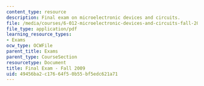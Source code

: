 ```yaml
---
content_type: resource
description: Final exam on microelectronic devices and circuits.
file: /media/courses/6-012-microelectronic-devices-and-circuits-fall-2009/49456ba2c17664f50b55bf5edc621a71_MIT6_012F09_final.pdf
file_type: application/pdf
learning_resource_types:
- Exams
ocw_type: OCWFile
parent_title: Exams
parent_type: CourseSection
resourcetype: Document
title: Final Exam - Fall 2009
uid: 49456ba2-c176-64f5-0b55-bf5edc621a71
---
```

